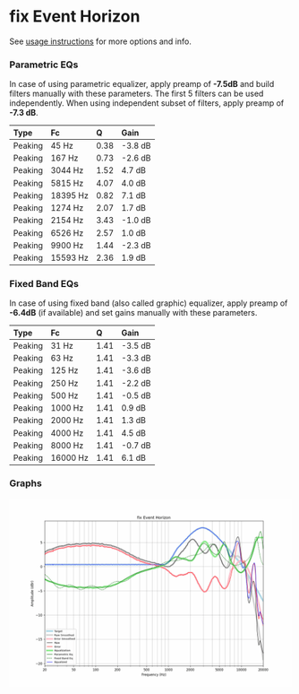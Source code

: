 # fix Event Horizon
See [usage instructions](https://github.com/jaakkopasanen/AutoEq#usage) for more options and info.

### Parametric EQs
In case of using parametric equalizer, apply preamp of **-7.5dB** and build filters manually
with these parameters. The first 5 filters can be used independently.
When using independent subset of filters, apply preamp of **-7.3 dB**.

| Type    | Fc       |    Q | Gain    |
|:--------|:---------|:-----|:--------|
| Peaking | 45 Hz    | 0.38 | -3.8 dB |
| Peaking | 167 Hz   | 0.73 | -2.6 dB |
| Peaking | 3044 Hz  | 1.52 | 4.7 dB  |
| Peaking | 5815 Hz  | 4.07 | 4.0 dB  |
| Peaking | 18395 Hz | 0.82 | 7.1 dB  |
| Peaking | 1274 Hz  | 2.07 | 1.7 dB  |
| Peaking | 2154 Hz  | 3.43 | -1.0 dB |
| Peaking | 6526 Hz  | 2.57 | 1.0 dB  |
| Peaking | 9900 Hz  | 1.44 | -2.3 dB |
| Peaking | 15593 Hz | 2.36 | 1.9 dB  |

### Fixed Band EQs
In case of using fixed band (also called graphic) equalizer, apply preamp of **-6.4dB**
(if available) and set gains manually with these parameters.

| Type    | Fc       |    Q | Gain    |
|:--------|:---------|:-----|:--------|
| Peaking | 31 Hz    | 1.41 | -3.5 dB |
| Peaking | 63 Hz    | 1.41 | -3.3 dB |
| Peaking | 125 Hz   | 1.41 | -3.6 dB |
| Peaking | 250 Hz   | 1.41 | -2.2 dB |
| Peaking | 500 Hz   | 1.41 | -0.5 dB |
| Peaking | 1000 Hz  | 1.41 | 0.9 dB  |
| Peaking | 2000 Hz  | 1.41 | 1.3 dB  |
| Peaking | 4000 Hz  | 1.41 | 4.5 dB  |
| Peaking | 8000 Hz  | 1.41 | -0.7 dB |
| Peaking | 16000 Hz | 1.41 | 6.1 dB  |

### Graphs
![](./fix%20Event%20Horizon.png)